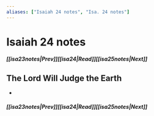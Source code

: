```yaml
---
aliases: ["Isaiah 24 notes", "Isa. 24 notes"]
---
```

# Isaiah 24 notes
##### <span class=arrow-left></span>[[isa23notes|Prev]]<span class=navigation-separator></span>[[isa24|Read]]<span class=navigation-separator></span>[[isa25notes|Next]]<span class=arrow-right></span>
## The Lord Will Judge the Earth
- 
##### <span class=arrow-left></span>[[isa23notes|Prev]]<span class=navigation-separator></span>[[isa24|Read]]<span class=navigation-separator></span>[[isa25notes|Next]]<span class=arrow-right></span>